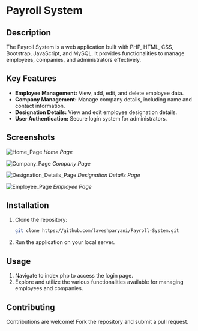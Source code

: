 # Payroll System

## Description
The Payroll System is a web application built with PHP, HTML, CSS, Bootstrap, JavaScript, and MySQL. It provides functionalities to manage employees, companies, and administrators effectively.

## Key Features
- **Employee Management:** View, add, edit, and delete employee data.
- **Company Management:** Manage company details, including name and contact information.
- **Designation Details:** View and edit employee designation details.
- **User Authentication:** Secure login system for administrators.

## Screenshots

![Home_Page](https://github.com/user-attachments/assets/3f47c38d-1cec-4429-8c61-2356125ceaf0)
*Home Page*

![Company_Page](https://github.com/user-attachments/assets/f6366337-8438-4fce-9223-d772a0c63d74)
*Company Page*

![Designation_Details_Page](https://github.com/user-attachments/assets/0781efd7-306b-43bc-9e8a-6fc984da9029)
*Designation Details Page*

![Employee_Page](https://github.com/user-attachments/assets/2b22c3c5-bdae-425a-a52c-8f52d24a8594)
*Employee Page*

## Installation
1. Clone the repository:
   ```bash
   git clone https://github.com/laveshparyani/Payroll-System.git

2. Run the application on your local server.

## Usage
1. Navigate to index.php to access the login page.
2. Explore and utilize the various functionalities available for managing employees and companies.

## Contributing
Contributions are welcome! Fork the repository and submit a pull request.
